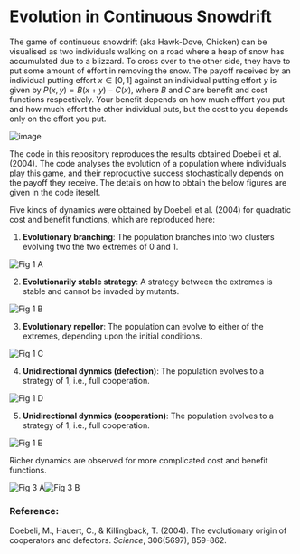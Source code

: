 # Evolution in Continuous Snowdrift

The game of continuous snowdrift (aka Hawk-Dove, Chicken) can be visualised as two individuals walking on a road where a heap of snow has accumulated due to a blizzard. To cross over to the other side, they have to put some amount of effort in removing the snow. The payoff received by an individual putting effort $x \in [0,1]$ against an individual putting effort $y$ is given by $P(x,y) = B(x+y) - C(x)$, where $B$ and $C$ are benefit and cost functions respectively. Your benefit depends on how much efffort you put and how much effort the other individual puts, but the cost to you depends only on the effort you put.

![image](https://user-images.githubusercontent.com/80163660/235470431-6431d913-dbd6-434c-b2ed-02baef4c2801.png)

The code in this repository reproduces the results obtained Doebeli et al. (2004). The code analyses the evolution of a population where individuals play this game, and their reproductive success stochastically depends on the payoff they receive. The details on how to obtain the below figures are given in the code iteself.

Five kinds of dynamics were obtained by Doebeli et al. (2004) for quadratic cost and benefit functions, which are reproduced here:
1. **Evolutionary branching**: The population branches into two clusters evolving two the two extremes of $0$ and $1$.

![Fig 1 A](https://user-images.githubusercontent.com/80163660/235470964-781de750-57d3-4394-94ce-83407f8aebf9.png)

2. **Evolutionarily stable strategy**: A strategy between the extremes is stable and cannot be invaded by mutants. 

![Fig 1 B](https://user-images.githubusercontent.com/80163660/235470654-ba40b374-f98d-40f6-b992-3356f6dedae4.png)

3. **Evolutionary repellor**: The population can evolve to either of the extremes, depending upon the initial conditions.

![Fig 1 C](https://user-images.githubusercontent.com/80163660/235470659-27693651-f6c3-4d21-87db-753e7982601c.png)

4. **Unidirectional dynmics (defection)**: The population evolves to a strategy of $1$, i.e., full cooperation.

![Fig 1 D](https://user-images.githubusercontent.com/80163660/235470872-e1234d06-f95d-4dbc-b319-20d2bf7085ad.png)

5. **Unidirectional dynmics (cooperation)**: The population evolves to a strategy of $1$, i.e., full cooperation.

![Fig 1 E](https://user-images.githubusercontent.com/80163660/235470664-300cd464-cfc6-4bcd-8a40-5bb7b286cffe.png)

Richer dynamics are observed for more complicated cost and benefit functions.

![Fig 3 A](https://user-images.githubusercontent.com/80163660/235470665-1d5ffbb5-1757-40ee-a882-ebe1894c77f8.png)![Fig 3 B](https://user-images.githubusercontent.com/80163660/235471169-7773baad-4293-4b16-8d90-e5c8ba05e37c.png)

### Reference: 
Doebeli, M., Hauert, C., & Killingback, T. (2004). The evolutionary origin of cooperators and defectors. *Science*, 306(5697), 859-862.
